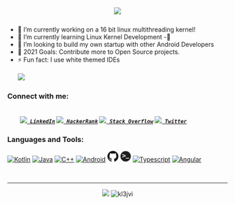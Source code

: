 <h1 align="center">
  <a href="https://git.io/typing-svg">
    <img src="https://readme-typing-svg.herokuapp.com/?lines=Hi,+There!+👋;I+am+Klejvi....;&size=30">
  </a>
</h1>

- 🔭 I’m currently working on a 16 bit linux multithreading kernel!
- 🌱 I’m currently learning Linux Kernel Development -📱
- 👯 I’m looking to build my own startup with other Android Developers
- 🥅 2021 Goals: Contribute more to Open Source projects.
- ⚡ Fun fact: I use white themed IDEs<br/><br/>
![](https://komarev.com/ghpvc/?username=kl3jvi&color=brightgreen)


### Connect with me:

<h5 align="left">
  <code>
    <a href="https://www.linkedin.com/in/kl3jvi/" title="LinkedIn Profile"><img width="22" src="https://github.com/zumrudu-anka/zumrudu-anka/blob/master/images/linkedin.svg"> LinkedIn</a></code>
  <code><a href="https://www.hackerrank.com/klejvisiper" title="HackerRank Profile"><img width="22" src="https://github.com/zumrudu-anka/zumrudu-anka/blob/master/images/hackerrank.png"> HackerRank</a></code>
  <code><a href="https://stackoverflow.com/users/12013185/kl3jvi" title="Stack Overflow Profile"><img width="22" src="https://github.com/zumrudu-anka/zumrudu-anka/blob/master/images/stackoverflow.svg"> Stack Overflow</a></code>
  <code><a href="https://twitter.com/kl3jvi" title="Stack Overflow Profile"><img width="22" src="https://upload.wikimedia.org/wikipedia/sco/9/9f/Twitter_bird_logo_2012.svg"> Twitter</a></code>
</h5>

### Languages and Tools:

<p align="start">
  <a href="https://kotlinlang.org/" target="_blank"><img title="Kotlin" height="25" src="https://upload.wikimedia.org/wikipedia/commons/0/06/Kotlin_Icon.svg"></a>
  <a href="https://www.java.com/en/" target="_blank"><img title="Java" height="25" src="https://github.com/zumrudu-anka/zumrudu-anka/blob/master/images/java-original.svg"></a>
  <a href="https://en.wikipedia.org/wiki/C%2B%2B" target="_blank"><img title="C++" height="25" src="https://raw.githubusercontent.com/zumrudu-anka/zumrudu-anka/master/images/cpp.svg"></a>
  <a href="https://www.android.com/" target="_blank"><img title="Android" height="25" src="https://upload.wikimedia.org/wikipedia/commons/3/31/Android_robot_head.svg"></a>
  <a href="https://www.android.com/" target="_blank"><img title="GitHub" height="25" src="https://raw.githubusercontent.com/github/explore/78df643247d429f6cc873026c0622819ad797942/topics/github/github.png"></a>
  <a href="#" target="_blank"><img title="Terminal" height="25" src="https://raw.githubusercontent.com/github/explore/80688e429a7d4ef2fca1e82350fe8e3517d3494d/topics/terminal/terminal.png"></a>
   <a href="https://www.typescriptlang.org/" target="_blank"><img title="Typescript" height="25" src="https://user-images.githubusercontent.com/74051388/115267781-3d1a9d80-a142-11eb-95ce-814b8d9e9df5.png"></a>
  <a href="https://www.angular.org/" target="_blank"><img title="Angular" height="25" src="https://upload.wikimedia.org/wikipedia/commons/c/cf/Angular_full_color_logo.svg"></a>
  
</p>
<br />

---

<p align="center">
  <img height=175 src = "https://github-readme-stats.vercel.app/api?username=kl3jvi&show_icons=true">
  <img height=175 src = "https://github-readme-stats.vercel.app/api/top-langs?username=kl3jvi&show_icons=true&locale=en&layout=compact&hide=css,scss,pug,php" alt="kl3jvi" />
</p>

[website]: https://klejvi.me
[twitter]: https://twitter.com/kl3jvi
[youtube]: https://youtube.com/kl3jvi
[instagram]: https://instagram.com/kl3jvi
[linkedin]: https://linkedin.com/in/kl3jvi
